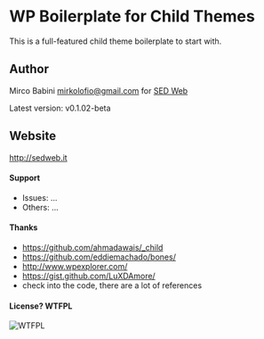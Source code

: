 # WP Boilerplate for Child Themes

This is a full-featured child theme boilerplate to start with.

## Author
Mirco Babini <mirkolofio@gmail.com> for [SED Web](http://sedweb.it)

Latest version: v0.1.02-beta

## Website
<http://sedweb.it>

#### Support
- Issues: ...
- Others: ...

#### Thanks
- https://github.com/ahmadawais/_child
- https://github.com/eddiemachado/bones/
- http://www.wpexplorer.com/
- https://gist.github.com/LuXDAmore/
- check into the code, there are a lot of references

#### License? WTFPL
![WTFPL](http://www.wtfpl.net/wp-content/uploads/2012/12/wtfpl-strip.jpg)
